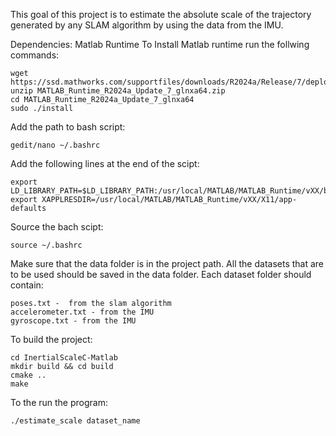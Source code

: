 This goal of this project is to estimate the absolute scale of the trajectory generated by any SLAM algorithm by using the data from the IMU. 

Dependencies:
Matlab Runtime
To Install Matlab runtime run the follwing commands:
```
wget https://ssd.mathworks.com/supportfiles/downloads/R2024a/Release/7/deployment_files/installer/complete/glnxa64/MATLAB_Runtime_R2024a_Update_7_glnxa64.zip
unzip MATLAB_Runtime_R2024a_Update_7_glnxa64.zip
cd MATLAB_Runtime_R2024a_Update_7_glnxa64
sudo ./install
```

Add the path to bash script:
```
gedit/nano ~/.bashrc
```

Add the following lines at the end of the scipt:
```
export LD_LIBRARY_PATH=$LD_LIBRARY_PATH:/usr/local/MATLAB/MATLAB_Runtime/vXX/bin/glnxa64
export XAPPLRESDIR=/usr/local/MATLAB/MATLAB_Runtime/vXX/X11/app-defaults
```

Source the bach scipt:
```
source ~/.bashrc
```

Make sure that the data folder is in the project path. All the datasets that are to be used should be saved in the data folder. Each dataset folder should contain:
```
poses.txt -  from the slam algorithm
accelerometer.txt - from the IMU
gyroscope.txt - from the IMU
```

To build the project:
```
cd InertialScaleC-Matlab
mkdir build && cd build
cmake ..
make
```

To the run the program:
```
./estimate_scale dataset_name
```

